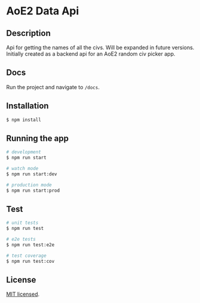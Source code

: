 # AoE2 Data Api

## Description

Api for getting the names of all the civs. Will be expanded in future versions. Initially created as a backend api for an AoE2 random civ picker app.

## Docs

Run the project and navigate to `/docs`.

## Installation

```bash
$ npm install
```

## Running the app

```bash
# development
$ npm run start

# watch mode
$ npm run start:dev

# production mode
$ npm run start:prod
```

## Test

```bash
# unit tests
$ npm run test

# e2e tests
$ npm run test:e2e

# test coverage
$ npm run test:cov
```

## License

[MIT licensed](LICENSE).
